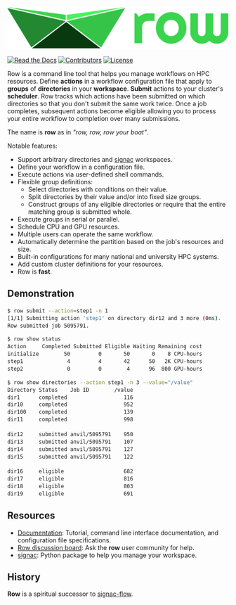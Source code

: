 ![Row](row-horizontal.svg)

[![Read the Docs](https://img.shields.io/readthedocs/row/latest.svg)](https://row.readthedocs.io/)
[![Contributors](https://img.shields.io/github/contributors-anon/glotzerlab/row.svg?style=flat)](https://row.readthedocs.io/en/latest/contributors.html)
[![License](https://img.shields.io/badge/license-BSD--3--Clause-green.svg)](https://row.readthedocs.io/en/latest/license.html)

Row is a command line tool that helps you manage workflows on HPC resources. Define
**actions** in a workflow configuration file that apply to **groups** of **directories**
in your **workspace**. **Submit** actions to your cluster's **scheduler**. Row tracks
which actions have been submitted on which directories so that you don't submit the same
work twice. Once a job completes, subsequent actions become eligible allowing you to
process your entire workflow to completion over many submissions.

The name is **row** as in *"row, row, row your boat"*.

Notable features:
* Support arbitrary directories and [signac](https://signac.io) workspaces.
* Define your workflow in a configuration file.
* Execute actions via user-defined shell commands.
* Flexible group definitions:
  * Select directories with conditions on their value.
  * Split directories by their value and/or into fixed size groups.
  * Construct groups of any eligible directories or require that the entire matching
    group is submitted whole.
* Execute groups in serial or parallel.
* Schedule CPU and GPU resources.
* Multiple users can operate the same workflow.
* Automatically determine the partition based on the job's resources and size.
* Built-in configurations for many national and university HPC systems.
* Add custom cluster definitions for your resources.
* Row is **fast**.

## Demonstration

```bash
$ row submit --action=step1 -n 1
[1/1] Submitting action 'step1' on directory dir12 and 3 more (0ms).
Row submitted job 5095791.
```

```bash
$ row show status
Action     Completed Submitted Eligible Waiting Remaining cost
initialize        50         0       50       0    8 CPU-hours
step1              4         4       42      50   2K CPU-hours
step2              0         0        4      96  800 GPU-hours
```

```bash
$ row show directories --action step1 -n 3 --value="/value"
Directory Status    Job ID        /value
dir1      completed                  116
dir10     completed                  952
dir100    completed                  139
dir11     completed                  998

dir12     submitted anvil/5095791    950
dir13     submitted anvil/5095791    107
dir14     submitted anvil/5095791    127
dir15     submitted anvil/5095791    122

dir16     eligible                   682
dir17     eligible                   816
dir18     eligible                   803
dir19     eligible                   691
```

## Resources

- [Documentation](https://row.readthedocs.io/):
  Tutorial, command line interface documentation, and configuration file specifications.
- [Row discussion board](https://github.com/glotzerlab/row/discussions/):
  Ask the **row** user community for help.
- [signac](https://signac.io):
  Python package to help you manage your workspace.

## History

**Row** is a spiritual successor to [signac-flow][flow].

[flow]: https://docs.signac.io/projects/flow/en/latest/.
